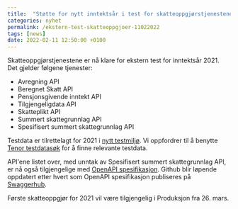 ```yaml
---
title:  "Støtte for nytt inntektsår i test for skatteoppgjørstjenestene"
categories: nyhet
permalink: /ekstern-test-skatteoppgjoer-11022022
tags: [news]
date: 2022-02-11 12:50:00 +0100
---
```

Skatteoppgjørstjenestene er nå klare for ekstern test for inntektsår 2021. Det gjelder følgene tjenester:

* Avregning API
* Beregnet Skatt API
* Pensjonsgivende inntekt API
* Tilgjengeligdata API
* Skatteplikt API
* Summert skattegrunnlag API
* Spesifisert summert skattegrunnlag API

Testdata er tilrettelagt for 2021 i [nytt testmiljø](../../test/testmiljoe.md). Vi oppfordrer til å benytte [Tenor testdatasøk](../../test/tenor.md) for å finne relevante testdata.

API'ene listet over, med unntak av Spesifisert summert skattegrunnlag API, er nå også tilgjengelige med [OpenAPI spesifikasjon](./2022-01-14-10-30-overgang-open-api.md). Github blir løpende oppdatert etter hvert som OpenAPI spesifikasjon publiseres på [Swaggerhub](https://app.swaggerhub.com/search?type=API&owner=Skatteetaten_Deling).

Første skatteoppgjør for 2021 vil være tilgjengelig i Produksjon fra 26. mars.
